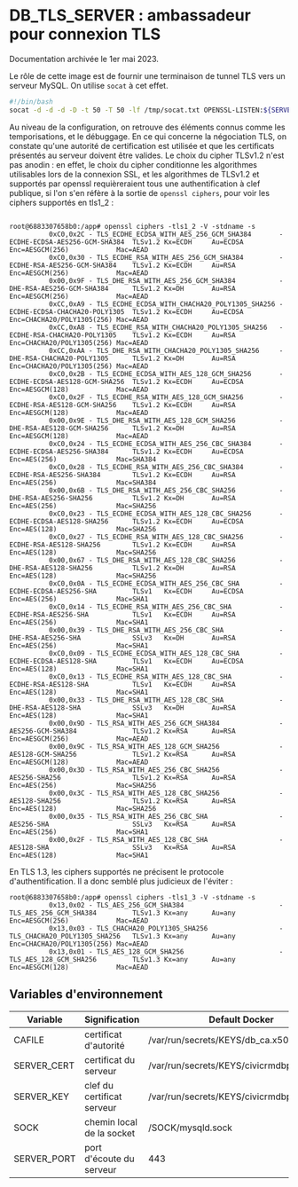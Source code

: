 # DB\_TLS\_SERVER : ambassadeur pour connexion TLS

Documentation archivée le 1er mai 2023.

Le rôle de cette image est de fournir une terminaison de tunnel TLS vers un serveur MySQL.
On utilise `socat` à cet effet.

``` bash
#!/bin/bash
socat -d -d -d -D -t 50 -T 50 -lf /tmp/socat.txt OPENSSL-LISTEN:${SERVER_PORT},certificate=${SERVER_CERT},key=${SERVER_KEY},cafile=${CAFILE},verify=1,fork,bind=0.0.0.0,pf=ip4,cipher=TLSv1.2 UNIX-CONNECT:${SOCK}

```

Au niveau de la configuration, on retrouve des éléments connus comme les temporisations, et le débuggage. En ce qui concerne la négociation TLS, on constate qu'une autorité de certification est utilisée et que les certificats présentés au serveur doivent être valides.
Le choix du cipher TLSv1.2 n'est pas anodin : en effet, le choix du cipher conditionne les algorithmes utilisables lors de la connexion SSL, et les algorithmes de TLSv1.2 et supportés par openssl requièreraient tous une authentification à clef publique, si l'on s'en réfère à la sortie de `openssl ciphers`, pour voir les ciphers supportés en tls1_2 :

```

root@6883307658b0:/app# openssl ciphers -tls1_2 -V -stdname -s
          0xC0,0x2C - TLS_ECDHE_ECDSA_WITH_AES_256_GCM_SHA384       - ECDHE-ECDSA-AES256-GCM-SHA384  TLSv1.2 Kx=ECDH     Au=ECDSA Enc=AESGCM(256)            Mac=AEAD
          0xC0,0x30 - TLS_ECDHE_RSA_WITH_AES_256_GCM_SHA384         - ECDHE-RSA-AES256-GCM-SHA384    TLSv1.2 Kx=ECDH     Au=RSA   Enc=AESGCM(256)            Mac=AEAD
          0x00,0x9F - TLS_DHE_RSA_WITH_AES_256_GCM_SHA384           - DHE-RSA-AES256-GCM-SHA384      TLSv1.2 Kx=DH       Au=RSA   Enc=AESGCM(256)            Mac=AEAD
          0xCC,0xA9 - TLS_ECDHE_ECDSA_WITH_CHACHA20_POLY1305_SHA256 - ECDHE-ECDSA-CHACHA20-POLY1305  TLSv1.2 Kx=ECDH     Au=ECDSA Enc=CHACHA20/POLY1305(256) Mac=AEAD
          0xCC,0xA8 - TLS_ECDHE_RSA_WITH_CHACHA20_POLY1305_SHA256   - ECDHE-RSA-CHACHA20-POLY1305    TLSv1.2 Kx=ECDH     Au=RSA   Enc=CHACHA20/POLY1305(256) Mac=AEAD
          0xCC,0xAA - TLS_DHE_RSA_WITH_CHACHA20_POLY1305_SHA256     - DHE-RSA-CHACHA20-POLY1305      TLSv1.2 Kx=DH       Au=RSA   Enc=CHACHA20/POLY1305(256) Mac=AEAD
          0xC0,0x2B - TLS_ECDHE_ECDSA_WITH_AES_128_GCM_SHA256       - ECDHE-ECDSA-AES128-GCM-SHA256  TLSv1.2 Kx=ECDH     Au=ECDSA Enc=AESGCM(128)            Mac=AEAD
          0xC0,0x2F - TLS_ECDHE_RSA_WITH_AES_128_GCM_SHA256         - ECDHE-RSA-AES128-GCM-SHA256    TLSv1.2 Kx=ECDH     Au=RSA   Enc=AESGCM(128)            Mac=AEAD
          0x00,0x9E - TLS_DHE_RSA_WITH_AES_128_GCM_SHA256           - DHE-RSA-AES128-GCM-SHA256      TLSv1.2 Kx=DH       Au=RSA   Enc=AESGCM(128)            Mac=AEAD
          0xC0,0x24 - TLS_ECDHE_ECDSA_WITH_AES_256_CBC_SHA384       - ECDHE-ECDSA-AES256-SHA384      TLSv1.2 Kx=ECDH     Au=ECDSA Enc=AES(256)               Mac=SHA384
          0xC0,0x28 - TLS_ECDHE_RSA_WITH_AES_256_CBC_SHA384         - ECDHE-RSA-AES256-SHA384        TLSv1.2 Kx=ECDH     Au=RSA   Enc=AES(256)               Mac=SHA384
          0x00,0x6B - TLS_DHE_RSA_WITH_AES_256_CBC_SHA256           - DHE-RSA-AES256-SHA256          TLSv1.2 Kx=DH       Au=RSA   Enc=AES(256)               Mac=SHA256
          0xC0,0x23 - TLS_ECDHE_ECDSA_WITH_AES_128_CBC_SHA256       - ECDHE-ECDSA-AES128-SHA256      TLSv1.2 Kx=ECDH     Au=ECDSA Enc=AES(128)               Mac=SHA256
          0xC0,0x27 - TLS_ECDHE_RSA_WITH_AES_128_CBC_SHA256         - ECDHE-RSA-AES128-SHA256        TLSv1.2 Kx=ECDH     Au=RSA   Enc=AES(128)               Mac=SHA256
          0x00,0x67 - TLS_DHE_RSA_WITH_AES_128_CBC_SHA256           - DHE-RSA-AES128-SHA256          TLSv1.2 Kx=DH       Au=RSA   Enc=AES(128)               Mac=SHA256
          0xC0,0x0A - TLS_ECDHE_ECDSA_WITH_AES_256_CBC_SHA          - ECDHE-ECDSA-AES256-SHA         TLSv1   Kx=ECDH     Au=ECDSA Enc=AES(256)               Mac=SHA1
          0xC0,0x14 - TLS_ECDHE_RSA_WITH_AES_256_CBC_SHA            - ECDHE-RSA-AES256-SHA           TLSv1   Kx=ECDH     Au=RSA   Enc=AES(256)               Mac=SHA1
          0x00,0x39 - TLS_DHE_RSA_WITH_AES_256_CBC_SHA              - DHE-RSA-AES256-SHA             SSLv3   Kx=DH       Au=RSA   Enc=AES(256)               Mac=SHA1
          0xC0,0x09 - TLS_ECDHE_ECDSA_WITH_AES_128_CBC_SHA          - ECDHE-ECDSA-AES128-SHA         TLSv1   Kx=ECDH     Au=ECDSA Enc=AES(128)               Mac=SHA1
          0xC0,0x13 - TLS_ECDHE_RSA_WITH_AES_128_CBC_SHA            - ECDHE-RSA-AES128-SHA           TLSv1   Kx=ECDH     Au=RSA   Enc=AES(128)               Mac=SHA1
          0x00,0x33 - TLS_DHE_RSA_WITH_AES_128_CBC_SHA              - DHE-RSA-AES128-SHA             SSLv3   Kx=DH       Au=RSA   Enc=AES(128)               Mac=SHA1
          0x00,0x9D - TLS_RSA_WITH_AES_256_GCM_SHA384               - AES256-GCM-SHA384              TLSv1.2 Kx=RSA      Au=RSA   Enc=AESGCM(256)            Mac=AEAD
          0x00,0x9C - TLS_RSA_WITH_AES_128_GCM_SHA256               - AES128-GCM-SHA256              TLSv1.2 Kx=RSA      Au=RSA   Enc=AESGCM(128)            Mac=AEAD
          0x00,0x3D - TLS_RSA_WITH_AES_256_CBC_SHA256               - AES256-SHA256                  TLSv1.2 Kx=RSA      Au=RSA   Enc=AES(256)               Mac=SHA256
          0x00,0x3C - TLS_RSA_WITH_AES_128_CBC_SHA256               - AES128-SHA256                  TLSv1.2 Kx=RSA      Au=RSA   Enc=AES(128)               Mac=SHA256
          0x00,0x35 - TLS_RSA_WITH_AES_256_CBC_SHA                  - AES256-SHA                     SSLv3   Kx=RSA      Au=RSA   Enc=AES(256)               Mac=SHA1
          0x00,0x2F - TLS_RSA_WITH_AES_128_CBC_SHA                  - AES128-SHA                     SSLv3   Kx=RSA      Au=RSA   Enc=AES(128)               Mac=SHA1
```

En TLS 1.3, les ciphers supportés ne précisent le protocole d'authentification. Il a donc semblé plus judicieux de l'éviter :

```
root@6883307658b0:/app# openssl ciphers -tls1_3 -V -stdname -s
          0x13,0x02 - TLS_AES_256_GCM_SHA384                        - TLS_AES_256_GCM_SHA384         TLSv1.3 Kx=any      Au=any   Enc=AESGCM(256)            Mac=AEAD
          0x13,0x03 - TLS_CHACHA20_POLY1305_SHA256                  - TLS_CHACHA20_POLY1305_SHA256   TLSv1.3 Kx=any      Au=any   Enc=CHACHA20/POLY1305(256) Mac=AEAD
          0x13,0x01 - TLS_AES_128_GCM_SHA256                        - TLS_AES_128_GCM_SHA256         TLSv1.3 Kx=any      Au=any   Enc=AESGCM(128)            Mac=AEAD

```

## Variables d'environnement

|Variable|Signification|Default Docker|
|---|---|---|
|CAFILE|certificat d'autorité|/var/run/secrets/KEYS/db\_ca.x509|
|SERVER\_CERT|certificat du serveur|/var/run/secrets/KEYS/civicrmdbproxy.x509|
|SERVER\_KEY|clef du certificat serveur|/var/run/secrets/KEYS/civicrmdbproxy.pem|
|SOCK|chemin local de la socket|/SOCK/mysqld.sock|
|SERVER\_PORT|port d'écoute du serveur|443|

